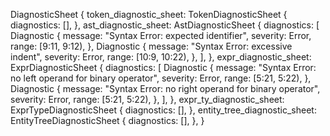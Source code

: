 DiagnosticSheet {
    token_diagnostic_sheet: TokenDiagnosticSheet {
        diagnostics: [],
    },
    ast_diagnostic_sheet: AstDiagnosticSheet {
        diagnostics: [
            Diagnostic {
                message: "Syntax Error: expected identifier",
                severity: Error,
                range: [9:11, 9:12),
            },
            Diagnostic {
                message: "Syntax Error: excessive indent",
                severity: Error,
                range: [10:9, 10:22),
            },
        ],
    },
    expr_diagnostic_sheet: ExprDiagnosticSheet {
        diagnostics: [
            Diagnostic {
                message: "Syntax Error: no left operand for binary operator",
                severity: Error,
                range: [5:21, 5:22),
            },
            Diagnostic {
                message: "Syntax Error: no right operand for binary operator",
                severity: Error,
                range: [5:21, 5:22),
            },
        ],
    },
    expr_ty_diagnostic_sheet: ExprTypeDiagnosticSheet {
        diagnostics: [],
    },
    entity_tree_diagnostic_sheet: EntityTreeDiagnosticSheet {
        diagnostics: [],
    },
}
